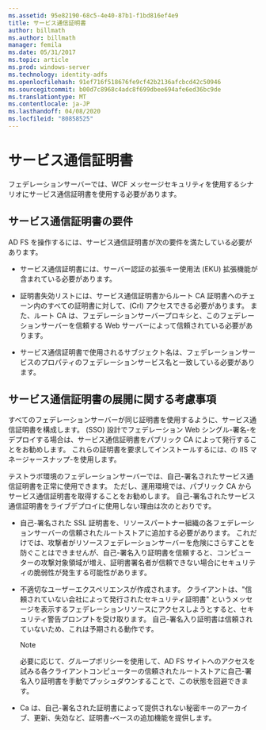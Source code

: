 ```yaml
---
ms.assetid: 95e82190-68c5-4e40-87b1-f1bd816ef4e9
title: サービス通信証明書
author: billmath
ms.author: billmath
manager: femila
ms.date: 05/31/2017
ms.topic: article
ms.prod: windows-server
ms.technology: identity-adfs
ms.openlocfilehash: 91ef716f518676fe9cf42b2136afcbcd42c50946
ms.sourcegitcommit: b00d7c8968c4adc8f699dbee694afe6ed36bc9de
ms.translationtype: MT
ms.contentlocale: ja-JP
ms.lasthandoff: 04/08/2020
ms.locfileid: "80858525"
---
```

# <a name="service-communications-certificates"></a>サービス通信証明書

フェデレーションサーバーでは、WCF メッセージセキュリティを使用するシナリオにサービス通信証明書を使用する必要があります。  
  
## <a name="service-communication-certificate-requirements"></a>サービス通信証明書の要件  
AD FS を操作するには、サービス通信証明書が次の要件を満たしている必要があります。  
  
-   サービス通信証明書には、サーバー認証の拡張キー使用法 \(EKU\) 拡張機能が含まれている必要があります。  
  
-   証明書失効リストには、サービス通信証明書からルート CA 証明書へのチェーン内のすべての証明書に対して、\(Crl\) アクセスできる必要があります。 また、ルート CA は、フェデレーションサーバープロキシと、このフェデレーションサーバーを信頼する Web サーバーによって信頼されている必要があります。  
  
-   サービス通信証明書で使用されるサブジェクト名は、フェデレーションサービスのプロパティのフェデレーションサービス名と一致している必要があります。  
  
## <a name="deployment-considerations-for-service-communication-certificates"></a>サービス通信証明書の展開に関する考慮事項  
すべてのフェデレーションサーバーが同じ証明書を使用するように、サービス通信証明書を構成します。 \(SSO\) 設計でフェデレーション Web シングル\-署名\-をデプロイする場合は、サービス通信証明書をパブリック CA によって発行することをお勧めします。 これらの証明書を要求してインストールするには、の IIS マネージャースナップ\-を使用します。  
  
テストラボ環境のフェデレーションサーバーでは、自己\-署名されたサービス通信証明書を正常に使用できます。 ただし、運用環境では、パブリック CA からサービス通信証明書を取得することをお勧めします。 自己\-署名されたサービス通信証明書をライブデプロイに使用しない理由は次のとおりです。  
  
-   自己\-署名された SSL 証明書を、リソースパートナー組織の各フェデレーションサーバーの信頼されたルートストアに追加する必要があります。 これだけでは、攻撃者がリソースフェデレーションサーバーを危険にさらすことを防ぐことはできませんが、自己\-署名入り証明書を信頼すると、コンピューターの攻撃対象領域が増え、証明書署名者が信頼できない場合にセキュリティの脆弱性が発生する可能性があります。  
  
-   不適切なユーザーエクスペリエンスが作成されます。 クライアントは、"信頼されていない会社によって発行されたセキュリティ証明書" というメッセージを表示するフェデレーションリソースにアクセスしようとすると、セキュリティ警告プロンプトを受け取ります。 自己\-署名入り証明書は信頼されていないため、これは予期される動作です。  
  
    > [!NOTE]  
    > 必要に応じて、グループポリシーを使用して、AD FS サイトへのアクセスを試みる各クライアントコンピューターの信頼されたルートストアに自己\-署名入り証明書を手動でプッシュダウンすることで、この状態を回避できます。  
  
-   Ca は、自己\-署名された証明書によって提供されない秘密キーのアーカイブ、更新、失効など、証明書\-ベースの追加機能を提供します。  
  

